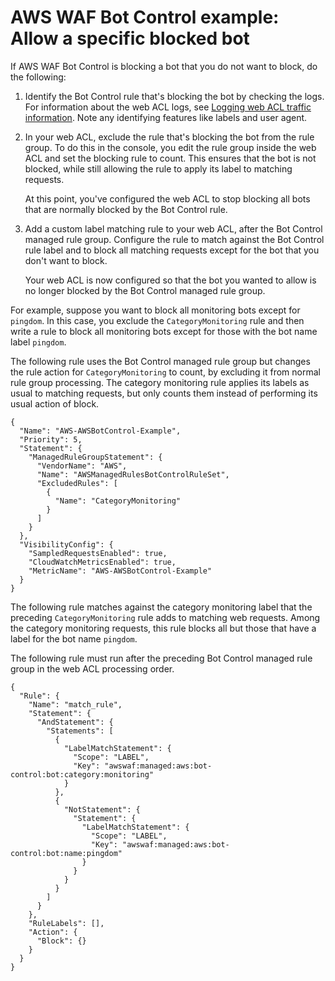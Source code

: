 # AWS WAF Bot Control example: Allow a specific blocked bot<a name="waf-bot-control-example-allow-blocked-bot"></a>

If AWS WAF Bot Control is blocking a bot that you do not want to block, do the following:

1. Identify the Bot Control rule that's blocking the bot by checking the logs\. For information about the web ACL logs, see [Logging web ACL traffic information](logging.md)\. Note any identifying features like labels and user agent\. 

1. In your web ACL, exclude the rule that's blocking the bot from the rule group\. To do this in the console, you edit the rule group inside the web ACL and set the blocking rule to count\. This ensures that the bot is not blocked, while still allowing the rule to apply its label to matching requests\. 

   At this point, you've configured the web ACL to stop blocking all bots that are normally blocked by the Bot Control rule\. 

1. Add a custom label matching rule to your web ACL, after the Bot Control managed rule group\. Configure the rule to match against the Bot Control rule label and to block all matching requests except for the bot that you don't want to block\. 

   Your web ACL is now configured so that the bot you wanted to allow is no longer blocked by the Bot Control managed rule group\.

For example, suppose you want to block all monitoring bots except for `pingdom`\. In this case, you exclude the `CategoryMonitoring` rule and then write a rule to block all monitoring bots except for those with the bot name label `pingdom`\. 

The following rule uses the Bot Control managed rule group but changes the rule action for `CategoryMonitoring` to count, by excluding it from normal rule group processing\. The category monitoring rule applies its labels as usual to matching requests, but only counts them instead of performing its usual action of block\. 

```
{
  "Name": "AWS-AWSBotControl-Example",
  "Priority": 5,
  "Statement": {
    "ManagedRuleGroupStatement": {
      "VendorName": "AWS",
      "Name": "AWSManagedRulesBotControlRuleSet",
      "ExcludedRules": [
        {
          "Name": "CategoryMonitoring"
        }
      ]
    }
  },
  "VisibilityConfig": {
    "SampledRequestsEnabled": true,
    "CloudWatchMetricsEnabled": true,
    "MetricName": "AWS-AWSBotControl-Example"
  }
}
```

The following rule matches against the category monitoring label that the preceding `CategoryMonitoring` rule adds to matching web requests\. Among the category monitoring requests, this rule blocks all but those that have a label for the bot name `pingdom`\. 

The following rule must run after the preceding Bot Control managed rule group in the web ACL processing order\. 

```
{
  "Rule": {
    "Name": "match_rule",
    "Statement": {
      "AndStatement": {
        "Statements": [
          {
            "LabelMatchStatement": {
              "Scope": "LABEL",
              "Key": "awswaf:managed:aws:bot-control:bot:category:monitoring"
            }
          },
          {
            "NotStatement": {
              "Statement": {
                "LabelMatchStatement": {
                  "Scope": "LABEL",
                  "Key": "awswaf:managed:aws:bot-control:bot:name:pingdom"
                }
              }
            }
          }
        ]
      }
    },
    "RuleLabels": [],
    "Action": {
      "Block": {}
    }
  }
}
```
